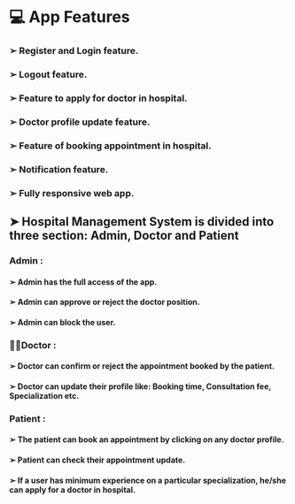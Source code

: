
# 💻 App Features
### ➢ Register and Login feature.
### ➢ Logout feature.
### ➢ Feature to apply for doctor in hospital.
### ➢ Doctor profile update feature.
### ➢ Feature of booking appointment in hospital.
### ➢ Notification feature.
### ➢ Fully responsive web app.
## ➤ Hospital Management System is divided into three section: **Admin**, **Doctor** and **Patient**
### **Admin :**
#### ➢ Admin has the full access of the app.
#### ➢ Admin can approve or reject the doctor position.
#### ➢ Admin can block the user.

### **👨‍⚕️Doctor :**
#### ➢ Doctor can confirm or reject the appointment booked by the patient. 
#### ➢ Doctor can update their profile like: Booking time, Consultation fee, Specialization etc.

### **Patient :**
#### ➢ The patient can book an appointment by clicking on any doctor profile.
#### ➢ Patient can check their appointment update.
#### ➢ If a user has minimum experience on a particular specialization, he/she can apply for a doctor in hospital.

